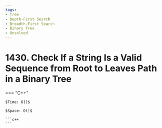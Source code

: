```yaml
---
tags:
- Tree
- Depth-First Search
- Breadth-First Search
- Binary Tree
- Unsolved
---
```



# 1430. Check If a String Is a Valid Sequence from Root to Leaves Path in a Binary Tree

=== "C++"

    $Time: O()$

    $Space: O()$

    ```c++
    ```